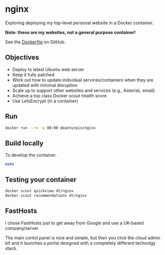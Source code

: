 # nginx

Exploring deploying my top-level personal website in a Docker container.

__Note: these are my websites, not a general purpose container!__

See the [Dockerfile](https://github.com/deanturpin/nginx/blob/main/Dockerfilefile) on GitHub.

## Objectives

- Deploy to latest Ubuntu web server
- Keep it fully patched
- Work out how to update individual services/containers when they are updated with minimal disruption
- Scale up to support other websites and services (e.g., Asterisk, email)
- Achieve a top class Docker scout health score
- Use LetsEncrypt (in a container)

## Run

```bash
docker run --rm -p 80:80 deanturpin/nginx
```
## Build locally

To develop the container.

```bash
make
```

## Testing your container

```bash
docker scout quickview dt/nginx
docker scout recommendations dt/nginx
```

## FastHosts

I chose FastHosts just to get away from Google and use a UK-based company/server.

The main contol panel is nice and simple, but then you click the cloud admin bit and it launches a portal designed with a completely different technolgy stack.